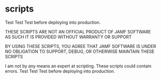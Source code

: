 # scripts

Test Test Test before deploying into production.

THESE SCRIPTS ARE NOT AN OFFICIAL PRODUCT OF JAMF SOFTWARE
AS SUCH IT IS PROVIDED WITHOUT WARRANTY OR SUPPORT

BY USING THESE SCRIPTS, YOU AGREE THAT JAMF SOFTWARE 
IS UNDER NO OBLIGATION TO SUPPORT, DEBUG, OR OTHERWISE 
MAINTAIN THESE SCRIPTS 

I am not by any means an expert at scripting. These scripts could contain errors. Test Test Test before deploying into production.
